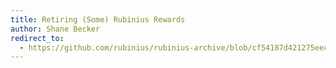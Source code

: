 ```yaml
---
title: Retiring (Some) Rubinius Rewards
author: Shane Becker
redirect_to:
  - https://github.com/rubinius/rubinius-archive/blob/cf54187d421275eec7d2db0abd5d4c059755b577/_posts/2011-09-02-retiring-some-rubinius-rewards.markdown
---
```

